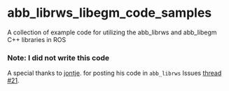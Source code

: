 # abb_librws_libegm_code_samples
A collection of example code for utilizing the abb_librws and abb_libegm C++ libraries in ROS
### Note: I did not write this code
A special thanks to [jontje](https://github.com/jontje). for posting his code in ```abb_librws``` Issues [thread #21](https://github.com/ros-industrial/abb_librws/issues/21).
